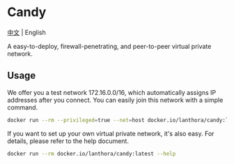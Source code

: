 # Candy

[中文](README.md) | English

A easy-to-deploy, firewall-penetrating, and peer-to-peer virtual private network.

## Usage

We offer you a test network 172.16.0.0/16, which automatically assigns IP addresses after you connect. You can easily join this network with a simple command.

```bash
docker run --rm --privileged=true --net=host docker.io/lanthora/candy:latest
```

If you want to set up your own virtual private network, it's also easy. For details, please refer to the help document.

```bash
docker run --rm docker.io/lanthora/candy:latest --help
```
